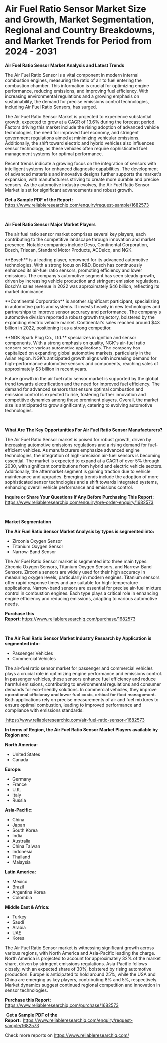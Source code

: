 <p><h1>Air Fuel Ratio Sensor Market Size and Growth, Market Segmentation, Regional and Country Breakdowns, and Market Trends for Period from 2024 -  2031</h1></p><p><strong>Air Fuel Ratio Sensor Market Analysis and Latest Trends</strong></p>
<p><p>The Air Fuel Ratio Sensor is a vital component in modern internal combustion engines, measuring the ratio of air to fuel entering the combustion chamber. This information is crucial for optimizing engine performance, reducing emissions, and improving fuel efficiency. With increasing environmental regulations and a growing emphasis on sustainability, the demand for precise emissions control technologies, including Air Fuel Ratio Sensors, has surged.</p><p>The Air Fuel Ratio Sensor Market is projected to experience substantial growth, expected to grow at a CAGR of 13.6% during the forecast period. Factors driving this market include the rising adoption of advanced vehicle technologies, the need for improved fuel economy, and stringent government regulations aimed at minimizing vehicular emissions. Additionally, the shift toward electric and hybrid vehicles also influences sensor technology, as these vehicles often require sophisticated fuel management systems for optimal performance.</p><p>Recent trends indicate a growing focus on the integration of sensors with intelligent systems for enhanced diagnostic capabilities. The development of advanced materials and innovative designs further supports the market's expansion, with manufacturers striving to create more durable and precise sensors. As the automotive industry evolves, the Air Fuel Ratio Sensor Market is set for significant advancements and robust growth.</p></p>
<p><strong>Get a Sample PDF of the Report:&nbsp;</strong> <a href="https://www.reliableresearchiq.com/enquiry/request-sample/1682573?utm_campaign=103&utm_medium=2&utm_source=Github&utm_content=ia&utm_term=30122024&utm_id=air-fuel-ratio-sensor">https://www.reliableresearchiq.com/enquiry/request-sample/1682573</a></p>
<p>&nbsp;</p>
<p><strong>Air Fuel Ratio Sensor Major Market Players</strong></p>
<p><p>The air fuel ratio sensor market comprises several key players, each contributing to the competitive landscape through innovation and market presence. Notable companies include Deso, Continental Corporation, Bosch, Triscan, Standard Motor Products, ACDelco, and NGK.</p><p>**Bosch** is a leading player, renowned for its advanced automotive technologies. With a strong focus on R&D, Bosch has continuously enhanced its air-fuel ratio sensors, promoting efficiency and lower emissions. The company's automotive segment has seen steady growth, driven by increasing vehicle production and stringent emission regulations. Bosch's sales revenue in 2022 was approximately $46 billion, reflecting its market dominance.</p><p>**Continental Corporation** is another significant participant, specializing in automotive parts and systems. It invests heavily in new technologies and partnerships to improve sensor accuracy and performance. The company's automotive division reported a robust growth trajectory, bolstered by the expanding electric vehicle market. Continental's sales reached around $43 billion in 2022, positioning it as a strong competitor.</p><p>**NGK Spark Plug Co., Ltd.** specializes in ignition and sensor components. With a strong emphasis on quality, NGK's air-fuel ratio sensors serve various automotive applications. The company has capitalized on expanding global automotive markets, particularly in the Asian region. NGK’s anticipated growth aligns with increasing demand for high-performance automotive sensors and components, reaching sales of approximately $3 billion in recent years.</p><p>Future growth in the air fuel ratio sensor market is supported by the global trend towards electrification and the need for improved fuel efficiency. The demand for advanced sensors that ensure optimal combustion and emission control is expected to rise, fostering further innovation and competitive dynamics among these prominent players. Overall, the market size is anticipated to grow significantly, catering to evolving automotive technologies.</p></p>
<p>&nbsp;</p>
<p><strong>What Are The Key Opportunities For Air Fuel Ratio Sensor Manufacturers?</strong></p>
<p><p>The Air Fuel Ratio Sensor market is poised for robust growth, driven by increasing automotive emissions regulations and a rising demand for fuel-efficient vehicles. As manufacturers emphasize advanced engine technologies, the integration of high-precision air-fuel sensors is becoming essential. The market is expected to expand at a CAGR of over 5% through 2030, with significant contributions from hybrid and electric vehicle sectors. Additionally, the aftermarket segment is gaining traction due to vehicle maintenance and upgrades. Emerging trends include the adoption of more sophisticated sensor technologies and a shift towards integrated systems, enhancing overall vehicle performance and emissions control.</p></p>
<p><strong>Inquire or Share Your Questions If Any Before Purchasing This Report:</strong> <a href="https://www.reliableresearchiq.com/enquiry/pre-order-enquiry/1682573?utm_campaign=103&utm_medium=2&utm_source=Github&utm_content=ia&utm_term=30122024&utm_id=air-fuel-ratio-sensor">https://www.reliableresearchiq.com/enquiry/pre-order-enquiry/1682573</a></p>
<p>&nbsp;</p>
<p><strong>Market Segmentation</strong></p>
<p><strong>The Air Fuel Ratio Sensor Market Analysis by types is segmented into:</strong></p>
<p><ul><li>Zirconia Oxygen Sensor</li><li>Titanium Oxygen Sensor</li><li>Narrow-Band Sensor</li></ul></p>
<p><p>The Air Fuel Ratio Sensor market is segmented into three main types: Zirconia Oxygen Sensors, Titanium Oxygen Sensors, and Narrow-Band Sensors. Zirconia sensors are widely used for their high accuracy in measuring oxygen levels, particularly in modern engines. Titanium sensors offer rapid response times and are suitable for high-temperature applications. Narrow-band sensors are essential for precise air-fuel mixture control in combustion engines. Each type plays a critical role in enhancing engine efficiency and reducing emissions, adapting to various automotive needs.</p></p>
<p><strong>Purchase this Report:&nbsp;</strong><a href="https://www.reliableresearchiq.com/purchase/1682573?utm_campaign=103&utm_medium=2&utm_source=Github&utm_content=ia&utm_term=30122024&utm_id=air-fuel-ratio-sensor">https://www.reliableresearchiq.com/purchase/1682573</a></p>
<p>&nbsp;</p>
<p><strong>The Air Fuel Ratio Sensor Market Industry Research by Application is segmented into:</strong></p>
<p><ul><li>Passenger Vehicles</li><li>Commercial Vehicles</li></ul></p>
<p><p>The air-fuel ratio sensor market for passenger and commercial vehicles plays a crucial role in optimizing engine performance and emissions control. In passenger vehicles, these sensors enhance fuel efficiency and reduce harmful emissions, contributing to environmental regulations and consumer demands for eco-friendly solutions. In commercial vehicles, they improve operational efficiency and lower fuel costs, critical for fleet management. Both applications rely on precise measurements of air and fuel mixtures to ensure optimal combustion, leading to improved performance and compliance with emissions standards.</p></p>
<p><a href="https://www.reliableresearchiq.com/air-fuel-ratio-sensor-r1682573?utm_campaign=103&utm_medium=2&utm_source=Github&utm_content=ia&utm_term=30122024&utm_id=air-fuel-ratio-sensor">&nbsp;https://www.reliableresearchiq.com/air-fuel-ratio-sensor-r1682573</a></p>
<p><strong>In terms of Region, the Air Fuel Ratio Sensor Market Players available by Region are:</strong></p>
<p>
    <p> <strong> North America: </strong>
        <ul>
            <li>United States</li>
            <li>Canada</li>
        </ul>
        </p> 
    <p> <strong> Europe: </strong>
        <ul>
            <li>Germany</li>
            <li>France</li>
            <li>U.K.</li>
            <li>Italy</li>
            <li>Russia</li>
        </ul>
        </p> 
    <p> <strong> Asia-Pacific: </strong>
        <ul>
            <li>China</li>
            <li>Japan</li>
            <li>South Korea</li>
            <li>India</li>
            <li>Australia</li>
            <li>China Taiwan</li>
            <li>Indonesia</li>
            <li>Thailand</li>
            <li>Malaysia</li>
        </ul>
        </p> 
    <p> <strong> Latin America: </strong>
        <ul>
            <li>Mexico</li>
            <li>Brazil</li>
            <li>Argentina Korea</li>
            <li>Colombia</li>
        </ul>
        </p> 
    <p> <strong> Middle East & Africa: </strong>
        <ul>
            <li>Turkey</li>
            <li>Saudi</li>
            <li>Arabia</li>
            <li>UAE</li>
            <li>Korea</li>
        </ul>
    </p>
    </p>
<p><p>The Air Fuel Ratio Sensor market is witnessing significant growth across various regions, with North America and Asia-Pacific leading the charge. North America is projected to account for approximately 32% of the market share, driven by stringent emissions regulations. Asia-Pacific follows closely, with an expected share of 30%, bolstered by rising automotive production. Europe is anticipated to hold around 25%, while the USA and China are emerging as key players, contributing 8% and 5%, respectively. Market dynamics suggest continued regional competition and innovation in sensor technologies.</p></p>
<p><strong>Purchase this Report: </strong><a href="https://www.reliableresearchiq.com/purchase/1682573?utm_campaign=103&utm_medium=2&utm_source=Github&utm_content=ia&utm_term=30122024&utm_id=air-fuel-ratio-sensor">https://www.reliableresearchiq.com/purchase/1682573</a></p>
<p>&nbsp;<strong>Get a Sample PDF of the Report:&nbsp;&nbsp;</strong><a href="https://www.reliableresearchiq.com/enquiry/request-sample/1682573?utm_campaign=103&utm_medium=2&utm_source=Github&utm_content=ia&utm_term=30122024&utm_id=air-fuel-ratio-sensor">https://www.reliableresearchiq.com/enquiry/request-sample/1682573</a></p>
<p><strong></strong></p>
<p>Check more reports on <a href="https://www.reliableresearchiq.com/?utm_campaign=103&utm_medium=2&utm_source=Github&utm_content=ia&utm_term=30122024&utm_id=air-fuel-ratio-sensor">https://www.reliableresearchiq.com/</a></p>
